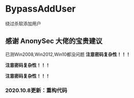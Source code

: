 # BypassAddUser
绕过杀软添加用户
## 感谢 AnonySec 大佬的宝贵建议
已测Win2008,Win2012,Win10都没问题
**注意密码复杂性！！！**

**注意密码复杂性！！！**

**注意密码复杂性！！！**
### 2020.10.8更新：重构代码
